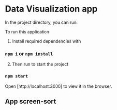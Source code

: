 # Data Visualization app
In the project directory, you can run:

To run this application 
1. Install required dependencies with

### `npm i` or  `npm install`

2. Then run to start the project 
### `npm start`

Open [http://localhost:3000] to view it in the browser.


## App screen-sort


